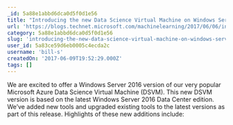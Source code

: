 ```yaml
---
_id: 5a88e1abbd6dca0d5f0d1e56
title: "Introducing the new Data Science Virtual Machine on Windows Server 2016"
url: 'https://blogs.technet.microsoft.com/machinelearning/2017/06/06/introducing-the-new-data-science-virtual-machine-on-windows-server-2016/'
category: 5a88e1abbd6dca0d5f0d1e56
slug: 'introducing-the-new-data-science-virtual-machine-on-windows-server-2016'
user_id: 5a83ce59d6eb0005c4ecda2c
username: 'bill-s'
createdOn: '2017-06-09T19:52:29.000Z'
tags: []
---
```


We are excited to offer a Windows Server 2016 version of our very popular Microsoft Azure Data Science Virtual Machine (DSVM). This new DSVM version is based on the latest Windows Server 2016 Data Center edition. We’ve added new tools and upgraded existing tools to the latest versions as part of this release. Highlights of these new additions include:
